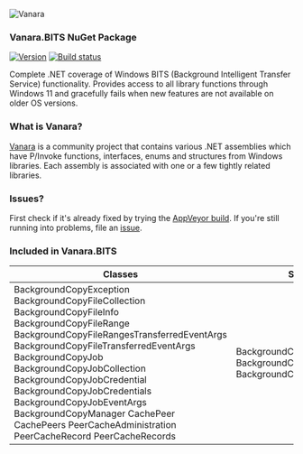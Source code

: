 ﻿![Vanara](https://raw.githubusercontent.com/dahall/Vanara/master/docs/icons/VanaraHeading.png)
### **Vanara.BITS NuGet Package**
[![Version](https://img.shields.io/nuget/v/Vanara.BITS?label=NuGet&style=flat-square)](https://github.com/dahall/Vanara/releases)
[![Build status](https://img.shields.io/appveyor/build/dahall/vanara?label=AppVeyor%20build&style=flat-square)](https://ci.appveyor.com/project/dahall/vanara)

Complete .NET coverage of Windows BITS (Background Intelligent Transfer Service) functionality. Provides access to all library functions through Windows 11 and gracefully fails when new features are not available on older OS versions.

### **What is Vanara?**

[Vanara](https://github.com/dahall/Vanara) is a community project that contains various .NET assemblies which have P/Invoke functions, interfaces, enums and structures from Windows libraries. Each assembly is associated with one or a few tightly related libraries.

### **Issues?**

First check if it's already fixed by trying the [AppVeyor build](https://ci.appveyor.com/nuget/vanara-prerelease).
If you're still running into problems, file an [issue](https://github.com/dahall/Vanara/issues).

### **Included in Vanara.BITS**

Classes | Structures | Enumerations
--- | --- | ---
BackgroundCopyException BackgroundCopyFileCollection BackgroundCopyFileInfo BackgroundCopyFileRange BackgroundCopyFileRangesTransferredEventArgs BackgroundCopyFileTransferredEventArgs BackgroundCopyJob BackgroundCopyJobCollection BackgroundCopyJobCredential BackgroundCopyJobCredentials BackgroundCopyJobEventArgs BackgroundCopyManager CachePeer CachePeers PeerCacheAdministration PeerCacheRecord PeerCacheRecords  | BackgroundCopyFileRange BackgroundCopyJobProgress BackgroundCopyJobReplyProgress                | BackgroundCopyACLFlags BackgroundCopyCost BackgroundCopyErrorContext BackgroundCopyJobCredentialScheme BackgroundCopyJobCredentialTarget BackgroundCopyJobEnablePeerCaching BackgroundCopyJobPriority BackgroundCopyJobSecurity BackgroundCopyJobState BackgroundCopyJobType PeerCaching       
